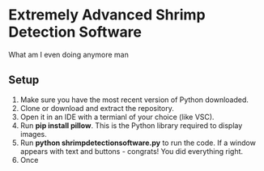 # Extremely Advanced Shrimp Detection Software
What am I even doing anymore man

## Setup
1. Make sure you have the most recent version of Python downloaded.
2. Clone or download and extract the repository.
3. Open it in an IDE with a termianl of your choice (like VSC).
4. Run **pip install pillow**. This is the Python library required to display images.
5. Run **python shrimpdetectionsoftware.py** to run the code. If a window appears with text and buttons - congrats! You did everything right.
6. Once 
